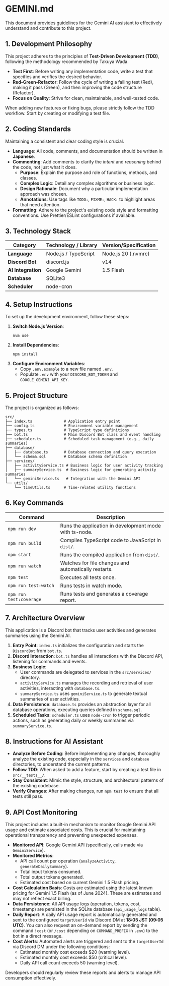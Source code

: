 # GEMINI.md

This document provides guidelines for the Gemini AI assistant to effectively understand and contribute to this project.

## 1. Development Philosophy

This project adheres to the principles of **Test-Driven Development (TDD)**, following the methodology recommended by Takuya Wada.

- **Test First**: Before writing any implementation code, write a test that specifies and verifies the desired behavior.
- **Red-Green-Refactor**: Follow the cycle of writing a failing test (Red), making it pass (Green), and then improving the code structure (Refactor).
- **Focus on Quality**: Strive for clean, maintainable, and well-tested code.

When adding new features or fixing bugs, please strictly follow the TDD workflow. Start by creating or modifying a test file.

## 2. Coding Standards

Maintaining a consistent and clear coding style is crucial.

- **Language**: All code, comments, and documentation should be written in **Japanese**.
- **Commenting**: Add comments to clarify the *intent* and *reasoning* behind the code, not just what it does.
  - **Purpose**: Explain the purpose and role of functions, methods, and classes.
  - **Complex Logic**: Detail any complex algorithms or business logic.
  - **Design Rationale**: Document why a particular implementation approach was chosen.
  - **Annotations**: Use tags like `TODO:`, `FIXME:`, `HACK:` to highlight areas that need attention.
- **Formatting**: Adhere to the project's existing code style and formatting conventions. Use Prettier/ESLint configurations if available.

## 3. Technology Stack

| Category          | Technology / Library | Version/Specification |
| ----------------- | -------------------- | --------------------- |
| **Language**      | Node.js / TypeScript | Node.js 20 (.nvmrc)   |
| **Discord Bot**   | discord.js           | v14                   |
| **AI Integration**| Google Gemini        | 1.5 Flash             |
| **Database**      | SQLite3              |                       |
| **Scheduler**     | node-cron            |                       |

## 4. Setup Instructions

To set up the development environment, follow these steps:

1.  **Switch Node.js Version**:
    ```shell
    nvm use
    ```
2.  **Install Dependencies**:
    ```shell
    npm install
    ```
3.  **Configure Environment Variables**:
    - Copy `.env.example` to a new file named `.env`.
    - Populate `.env` with your `DISCORD_BOT_TOKEN` and `GOOGLE_GEMINI_API_KEY`.

## 5. Project Structure

The project is organized as follows:

```
src/
├── index.ts              # Application entry point
├── config.ts             # Environment variable management
├── types.ts              # TypeScript type definitions
├── bot.ts                # Main Discord Bot class and event handling
├── scheduler.ts          # Scheduled task management (e.g., daily summaries)
├── database/
│   ├── database.ts       # Database connection and query execution
│   └── schema.sql        # Database schema definition
├── services/
│   ├── activityService.ts # Business logic for user activity tracking
│   ├── summaryService.ts  # Business logic for generating activity summaries
│   └── geminiService.ts   # Integration with the Gemini API
└── utils/
    └── timeUtils.ts      # Time-related utility functions
```

## 6. Key Commands

| Command                 | Description                                        |
| ----------------------- | -------------------------------------------------- |
| `npm run dev`           | Runs the application in development mode with ts-node. |
| `npm run build`         | Compiles TypeScript code to JavaScript in `dist/`.   |
| `npm start`             | Runs the compiled application from `dist/`.        |
| `npm run watch`         | Watches for file changes and automatically restarts. |
| `npm test`              | Executes all tests once.                           |
| `npm run test:watch`    | Runs tests in watch mode.                          |
| `npm run test:coverage` | Runs tests and generates a coverage report.        |

## 7. Architecture Overview

This application is a Discord bot that tracks user activities and generates summaries using the Gemini AI.

1.  **Entry Point**: `index.ts` initializes the configuration and starts the `DiscordBot` from `bot.ts`.
2.  **Discord Interaction**: `bot.ts` handles all interactions with the Discord API, listening for commands and events.
3.  **Business Logic**:
    - User commands are delegated to services in the `src/services/` directory.
    - `activityService.ts` manages the recording and retrieval of user activities, interacting with `database.ts`.
    - `summaryService.ts` uses `geminiService.ts` to generate textual summaries of user activities.
4.  **Data Persistence**: `database.ts` provides an abstraction layer for all database operations, executing queries defined in `schema.sql`.
5.  **Scheduled Tasks**: `scheduler.ts` uses `node-cron` to trigger periodic actions, such as generating daily or weekly summaries via `summaryService.ts`.

## 8. Instructions for AI Assistant

- **Analyze Before Coding**: Before implementing any changes, thoroughly analyze the existing code, especially in the `services` and `database` directories, to understand the current patterns.
- **Follow TDD**: When asked to add a feature, start by creating a test file in `src/__tests__/`.
- **Stay Consistent**: Mimic the style, structure, and architectural patterns of the existing codebase.
- **Verify Changes**: After making changes, run `npm test` to ensure that all tests still pass.

## 9. API Cost Monitoring

This project includes a built-in mechanism to monitor Google Gemini API usage and estimate associated costs. This is crucial for maintaining operational transparency and preventing unexpected expenses.

- **Monitored API**: Google Gemini API (specifically, calls made via `GeminiService`).
- **Monitored Metrics**:
  - API call count per operation (`analyzeActivity`, `generateDailySummary`).
  - Total input tokens consumed.
  - Total output tokens generated.
  - Estimated cost based on current Gemini 1.5 Flash pricing.
- **Cost Calculation Basis**: Costs are estimated using the latest known pricing for Gemini 1.5 Flash (as of June 2024). These are estimates and may not reflect exact billing.
- **Data Persistence**: All API usage logs (operation, tokens, cost, timestamp) are persisted in the SQLite database (`api_usage_logs` table).
- **Daily Report**: A daily API usage report is automatically generated and sent to the configured `targetUserId` via Discord DM at **18:05 JST (09:05 UTC)**. You can also request an on-demand report by sending the command `!cost` (or `/cost` depending on `COMMAND_PREFIX` in `.env`) to the bot in a direct message.
- **Cost Alerts**: Automated alerts are triggered and sent to the `targetUserId` via Discord DM under the following conditions:
  - Estimated monthly cost exceeds $20 (warning level).
  - Estimated monthly cost exceeds $50 (critical level).
  - Daily API call count exceeds 50 (warning level).

Developers should regularly review these reports and alerts to manage API consumption effectively.
